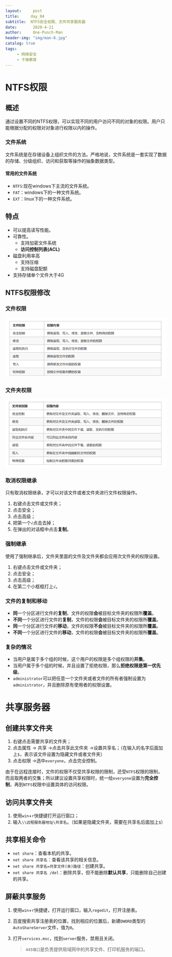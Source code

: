 ```yaml
---
layout:     post
title:     day_04
subtitle:  NTFS安全权限、文件共享服务器
date:       2020-4-21
author:     One-Punch-Man
header-img: "img/man-6.jpg"
catalog: true
tags: 
     - 网络安全
     - 千锋教育
---
```


# NTFS权限

## 概述

通过设置不同的NTFS权限，可以实现不同的用户访问不同的对象的权限。用户只能根据分配的权限对对象进行权限以内的操作。

### 文件系统

文件系统是在存储设备上组织文件的方法。严格地说，文件系统是一套实现了数据的存储、分级组织、访问和获取等操作的抽象数据类型。

#### 常用的文件系统

- `NTFS`:现在windows下主流的文件系统。
- `FAT`：windows下的一种文件系统。
- `EXT`：linux下的一种文件系统。

## 特点

- 可以提高读写性能。
- 可靠性。
  - 支持加密文件系统
  - **访问控制列表(ACL)**
- 磁盘利用率高
  - 支持压缩
  - 支持磁盘配额
- 支持存储单个文件大于4G

## NTFS权限修改

### 文件权限

![image-20200515014044745](\img\day_04_01.png)

### 文件夹权限

![image-20200515014933898](\img\day_04_02.png)

### 取消权限继承

只有取消权限继承，才可以对该文件或者文件夹进行文件权限操作。

1. 右键点击文件或文件夹；
2. 点击安全；
3. 点击高级；
4. 把第一个`√`点击去掉；
5. 在弹出的对话框中点击**复制**。

### 强制继承

使用了强制继承后，文件夹里面的文件及文件夹都会应用次文件夹的权限设置。

1. 右键点击文件或文件夹；
2. 点击安全；
3. 点击高级；
4. 在第二个小框框打上`√`。

### 文件的复制和移动

- **同**一个分区进行文件的**复制**，文件的权限**会**被目标文件夹的权限所**覆盖**。
- **不同**一个分区进行文件的**复制**，文件的权限**会**被目标文件夹的权限所**覆盖**。
- **同**一个分区进行文件的**移动**，文件的权限**不会**被目标文件夹的权限所**覆盖**。
- **不同**一个分区进行文件的**移动**，文件的权限**会**被目标文件夹的权限所**覆盖**。

### 复杂的情况

- 当用户是属于多个组的时候，这个用户的权限是多个组权限的**并集**。
- 当用户属于多个组的时候，并且设置了拒绝权限，那么**拒绝权限是第一优先级**。
- `administrator`可以把任意一个文件夹或者文件的所有者强制设置为`administrator`，并且删除原有使用者的权限设置。

# 共享服务器

## 创建共享文件夹

1. 右键点击需要共享的文件夹；
2. 点击属性 -> 共享 ->点击共享此文件夹 ->设置共享名；（在输入的名字后面加上`$`，表示该文件设置为隐藏文件或者文件夹）
3. 点击权限 ->选中`everyone`，点击完全控制。

由于在远程连接时，文件的权限不仅受共享权限的限制，还受`NTFS`权限的限制，而且取两者的交集；所以建议设置共享权限时，统一给`everyone`设置为**完全控制**，再到`NTFS`权限中设置具体的访问权限。

## 访问共享文件夹

1. 使用`win`+`r`快捷键打开运行窗口；
2. 输入`\\远程服务器地址\共享名`。（如果是隐藏文件夹，需要在共享名后面加上`$`）

## 共享相关命令

- `net share`：查看本机的共享。
- `net share 共享名`：查看该共享的相关信息。
- `net share 共享名=共享文件(夹)路径`：创建共享。
- `net share 共享名 /del`：删除共享，但不能删除**默认共享**，只能删除自己创建的共享。

## 屏蔽共享服务

1. 使用`win`+`r`快捷键，打开运行窗口，输入`regedit`，打开注册表。

2. 百度搜索共享注册表的位置，找到相应的位置后，新建`DWORD`类型的`AutoShareServer`文件，值为`0`。

3. 打开`services.msc`，找到`server`服务，禁用且关闭。

   > `445端口`是负责提供局域网中的共享文件、打印机服务的端口。